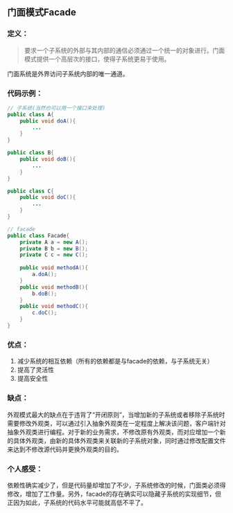 ## 门面模式Facade

### 定义：

> 要求一个子系统的外部与其内部的通信必须通过一个统一的对象进行。门面模式提供一个高层次的接口，使得子系统更易于使用。

门面系统是外界访问子系统内部的唯一通道。

### 代码示例：

```java
// 子系统(当然也可以用一个接口来处理)
public class A{
    public void doA(){
        ...
    }
}

public class B{
    public void doB(){
        ...
    }
}

public class C{
    public void doC(){
        ...
    }
}

// facade
public class Facade{
    private A a = new A();
    private B b = new B();
    private C c = new C();
    
    public void methodA(){
        a.doA();
    }
    public void methodB(){
        b.doB();
    }
    public void methodC(){
        c.doC();
    }
}
```

### 优点：

1. 减少系统的相互依赖（所有的依赖都是与facade的依赖，与子系统无关）
2. 提高了灵活性
3. 提高安全性

### 缺点：

​	外观模式最大的缺点在于违背了“开闭原则”，当增加新的子系统或者移除子系统时需要修改外观类，可以通过引入抽象外观类在一定程度上解决该问题，客户端针对抽象外观类进行编程。对于新的业务需求，不修改原有外观类，而对应增加一个新的具体外观类，由新的具体外观类来关联新的子系统对象，同时通过修改配置文件来达到不修改源代码并更换外观类的目的。

### 个人感受：

​	依赖性确实减少了，但是代码量却增加了不少，子系统修改的时候，门面类必须得修改，增加了工作量。另外，facade的存在确实可以隐藏子系统的实现细节，但正因为如此，子系统的代码水平可能就高低不平了。